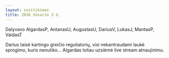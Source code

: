 ```yaml
---
layout: susitikimas
title: 2016 Vasario 3 d.
---
```

Dalyvavo AlgardasP, AntanasU, AugustasU, DariusV, LukasJ, MantasP, VaidasT


Darius taisė kartingo greičio reguliatorių, visi nekantraudami laukė sprogimo, kuris nenutiko...
Algardas toliau uzsiėmė live stream atnaujinimu.



